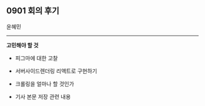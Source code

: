 ## 0901 회의 후기
윤혜민

-----  

  
**고민해야 할 것**  
- 피그마에 대한 고찰  
- 서버사이드렌더링 리액트로 구현하기

- 크롤링을 얼마나 할 것인가
- 기사 본문 저장 관련 내용
